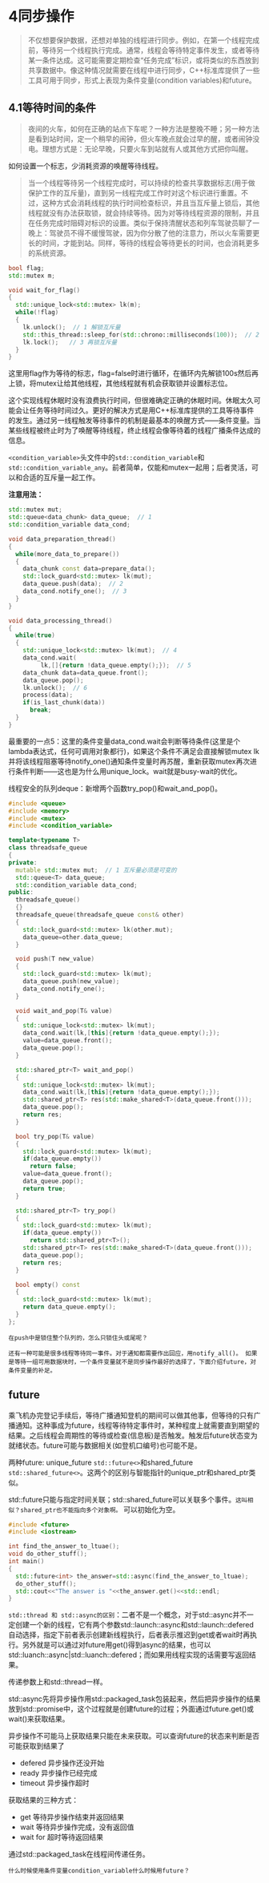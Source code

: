 # 4同步操作

>不仅想要保护数据，还想对单独的线程进行同步。例如，在第一个线程完成前，等待另一个线程执行完成。通常，线程会等待特定事件发生，或者等待某一条件达成。这可能需要定期检查“任务完成”标识，或将类似的东西放到共享数据中。像这种情况就需要在线程中进行同步，C++标准库提供了一些工具可用于同步，形式上表现为条件变量(condition variables)和future。

## 4.1等待时间的条件

>夜间的火车，如何在正确的站点下车呢？一种方法是整晚不睡；另一种方法是看到站时间，定一个稍早的闹钟，但火车晚点就会过早的醒，或者闹钟没电。理想方式是：无论早晚，只要火车到站就有人或其他方式把你叫醒。

如何设置一个标志，少消耗资源的唤醒等待线程。

>当一个线程等待另一个线程完成时，可以持续的检查共享数据标志(用于做保护工作的互斥量)，直到另一线程完成工作时对这个标识进行重置。不过，这种方式会消耗线程的执行时间检查标识，并且当互斥量上锁后，其他线程就没有办法获取锁，就会持续等待。因为对等待线程资源的限制，并且在任务完成时阻碍对标识的设置。类似于保持清醒状态和列车驾驶员聊了一晚上：驾驶员不得不缓慢驾驶，因为你分散了他的注意力，所以火车需要更长的时间，才能到站。同样，等待的线程会等待更长的时间，也会消耗更多的系统资源。

```C++
bool flag;
std::mutex m;

void wait_for_flag()
{
  std::unique_lock<std::mutex> lk(m);
  while(!flag)
  {
    lk.unlock();  // 1 解锁互斥量
    std::this_thread::sleep_for(std::chrono::milliseconds(100));  // 2 休眠100ms
    lk.lock();   // 3 再锁互斥量
  }
}
```

这里用flag作为等待的标志，flag=false时进行循环，在循环内先解锁100s然后再上锁，将mutex让给其他线程，其他线程就有机会获取锁并设置标志位。

这个实现线程休眠时没有浪费执行时间，但很难确定正确的休眠时间。休眠太久可能会让任务等待时间过久。更好的解决方式是用C++标准库提供的工具等待事件的发生。通过另一线程触发等待事件的机制是最基本的唤醒方式——条件变量。当某些线程被终止时为了唤醒等待线程，终止线程会像等待着的线程广播条件达成的信息。

`<condition_variable>`头文件中的`std::condition_variable`和`std::condition_variable_any`。前者简单，仅能和mutex一起用；后者灵活，可以和合适的互斥量一起工作。

**注意用法：**

```C++
std::mutex mut;
std::queue<data_chunk> data_queue;  // 1
std::condition_variable data_cond;

void data_preparation_thread()
{
  while(more_data_to_prepare())
  {
    data_chunk const data=prepare_data();
    std::lock_guard<std::mutex> lk(mut);
    data_queue.push(data);  // 2
    data_cond.notify_one();  // 3
  }
}

void data_processing_thread()
{
  while(true)
  {
    std::unique_lock<std::mutex> lk(mut);  // 4
    data_cond.wait(
         lk,[]{return !data_queue.empty();});  // 5
    data_chunk data=data_queue.front();
    data_queue.pop();
    lk.unlock();  // 6
    process(data);
    if(is_last_chunk(data))
      break;
  }
}
```

最重要的一点5：这里的条件变量data_cond.wait会判断等待条件(这里是个lambda表达式，任何可调用对象都行)，如果这个条件不满足会直接解锁mutex lk并将该线程阻塞等待notify_one()通知条件变量时再苏醒，重新获取mutex再次进行条件判断——这也是为什么用unique_lock。wait就是busy-wait的优化。

线程安全的队列deque：新增两个函数try_pop()和wait_and_pop()。

```C++
#include <queue>
#include <memory>
#include <mutex>
#include <condition_variable>

template<typename T>
class threadsafe_queue
{
private:
  mutable std::mutex mut;  // 1 互斥量必须是可变的 
  std::queue<T> data_queue;
  std::condition_variable data_cond;
public:
  threadsafe_queue()
  {}
  threadsafe_queue(threadsafe_queue const& other)
  {
    std::lock_guard<std::mutex> lk(other.mut);
    data_queue=other.data_queue;
  }

  void push(T new_value)
  {
    std::lock_guard<std::mutex> lk(mut);
    data_queue.push(new_value);
    data_cond.notify_one();
  }

  void wait_and_pop(T& value)
  {
    std::unique_lock<std::mutex> lk(mut);
    data_cond.wait(lk,[this]{return !data_queue.empty();});
    value=data_queue.front();
    data_queue.pop();
  }

  std::shared_ptr<T> wait_and_pop()
  {
    std::unique_lock<std::mutex> lk(mut);
    data_cond.wait(lk,[this]{return !data_queue.empty();});
    std::shared_ptr<T> res(std::make_shared<T>(data_queue.front()));
    data_queue.pop();
    return res;
  }

  bool try_pop(T& value)
  {
    std::lock_guard<std::mutex> lk(mut);
    if(data_queue.empty())
      return false;
    value=data_queue.front();
    data_queue.pop();
    return true;
  }

  std::shared_ptr<T> try_pop()
  {
    std::lock_guard<std::mutex> lk(mut);
    if(data_queue.empty())
      return std::shared_ptr<T>();
    std::shared_ptr<T> res(std::make_shared<T>(data_queue.front()));
    data_queue.pop();
    return res;
  }

  bool empty() const
  {
    std::lock_guard<std::mutex> lk(mut);
    return data_queue.empty();
  }
};
```

`在push中是锁住整个队列的，怎么只锁住头或尾呢？`

`还有一种可能是很多线程等待同一事件。对于通知都需要作出回应，用notify_all()。 如果是等待一组可用数据块时，一个条件变量就不是同步操作最好的选择了，下面介绍future，对条件变量的补足。`

## future

乘飞机办完登记手续后，等待广播通知登机的期间可以做其他事，但等待的只有广播通知。这种事成为future，线程等待特定事件时，某种程度上就需要直到期望的结果。之后线程会周期性的等待或检查(信息板)是否触发。触发后future状态变为就绪状态。future可能与数据相关(如登机口编号)也可能不是。

两种future: unique_future `std::future<>`和shared_future `std::shared_future<>`。这两个的区别与智能指针的unique_ptr和shared_ptr类似。

std::future只能与指定时间关联；std::shared_future可以关联多个事件。`这叫相似？shared_ptr也不能指向多个对象啊。` 可以初始化为空。

```C++
#include <future>
#include <iostream>

int find_the_answer_to_ltuae();
void do_other_stuff();
int main()
{
  std::future<int> the_answer=std::async(find_the_answer_to_ltuae);
  do_other_stuff();
  std::cout<<"The answer is "<<the_answer.get()<<std::endl;
}
```

`std::thread 和 std::async的区别`：二者不是一个概念，对于std::async并不一定创建一个新的线程，它有两个参数std::launch::async和std::launch::defered自动选择，指定下前者表示创建新线程执行，后者表示推迟到get或者wait时再执行。另外就是可以通过对future用get()得到async的结果，也可以std::luanch::async|std::luanch::defered；而如果用线程实现的话需要写返回结果。

传递参数上和std::thread一样。

std::async先将异步操作用std::packaged_task包装起来，然后把异步操作的结果放到std::promise中，这个过程就是创建future的过程；外面通过future.get()或wait()来获取结果。

异步操作不可能马上获取结果只能在未来获取。可以查询future的状态来判断是否可能获取到结果了

+ defered 异步操作还没开始
+ ready 异步操作已经完成
+ timeout 异步操作超时
  
获取结果的三种方式：

+ get 等待异步操作结束并返回结果
+ wait 等待异步操作完成，没有返回值
+ wait for 超时等待返回结果

通过std::packaged_task在线程间传递任务。

`什么时候使用条件变量condition_variable什么时候用future？`